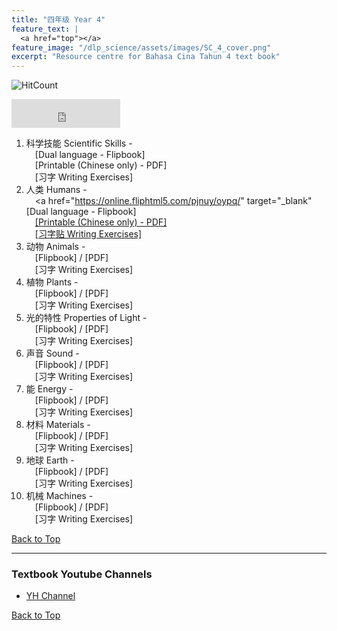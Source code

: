 ```yaml
---
title: "四年级 Year 4" 
feature_text: |
  <a href="top"></a>
feature_image: "/dlp_science/assets/images/SC_4_cover.png"
excerpt: "Resource centre for Bahasa Cina Tahun 4 text book"
---
```

![HitCount](https://hits.dwyl.com/multilingual-malaysian/dlp_science.svg?style=flat-square)

<iframe src="https://www.facebook.com/plugins/like.php?href=https%3A%2F%2Fmultilingual-malaysian.github.io%2Fdlp_science%2Fyear4%2F&width=174&layout=button_count&action=like&size=large&share=true&height=46&appId" width="174" height="46" style="border:none;overflow:hidden" scrolling="no" frameborder="0" allowfullscreen="true" allow="autoplay; clipboard-write; encrypted-media; picture-in-picture; web-share"></iframe>

1. 科学技能 Scientific Skills - <br />
   &emsp;[Dual language - Flipbook] <br />
   &emsp;[Printable (Chinese only) - PDF]<br />
   &emsp;[习字 Writing Exercises]
2. 人类 Humans - <br />
   &emsp;<a href="https://online.fliphtml5.com/pjnuy/oypq/" target="_blank"[Dual language - Flipbook]</a> <br />
   &emsp;<a href="/dlp_science/doc/year4/sc_year4_chinese_chapter2.pdf" target="_blank">[Printable (Chinese only) - PDF]</a><br />
   &emsp;<a href="/dlp_science/doc/year4/sc_year4_chapter2_writing.pdf" target="_blank">[习字贴 Writing Exercises]</a>
3. 动物 Animals - <br />
   &emsp;[Flipbook] / [PDF]<br />
   &emsp;[习字 Writing Exercises]
4. 植物 Plants - <br />
   &emsp;[Flipbook] / [PDF]<br />
   &emsp;[习字 Writing Exercises]
5. 光的特性 Properties of Light - <br />
   &emsp;[Flipbook] / [PDF]<br />
   &emsp;[习字 Writing Exercises]
6. 声音 Sound - <br />
   &emsp;[Flipbook] / [PDF]<br />
   &emsp;[习字 Writing Exercises]
7. 能 Energy - <br />
   &emsp;[Flipbook] / [PDF]<br />
   &emsp;[习字 Writing Exercises]
8. 材料 Materials - <br />
   &emsp;[Flipbook] / [PDF]<br />
   &emsp;[习字 Writing Exercises]
9. 地球 Earth - <br />
   &emsp;[Flipbook] / [PDF]<br />
   &emsp;[习字 Writing Exercises]
10. 机械 Machines - <br />
   &emsp;[Flipbook] / [PDF]<br />
   &emsp;[习字 Writing Exercises]

[Back to Top](#top)

----
### Textbook Youtube Channels<a name="videos"></a>
- [YH Channel](https://youtube.com/playlist?list=PL5o5V0axbg-Or43lcH_sS59Ncqh4a20cy)

[Back to Top](#top)
